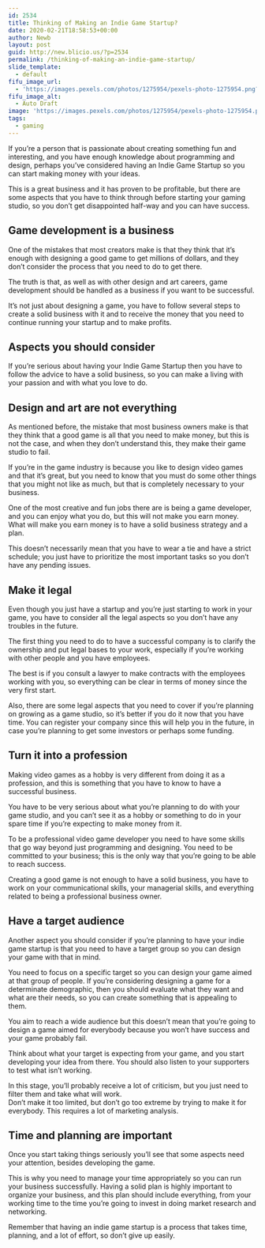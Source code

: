 ```yaml
---
id: 2534
title: Thinking of Making an Indie Game Startup?
date: 2020-02-21T18:58:53+00:00
author: Newb
layout: post
guid: http://new.blicio.us/?p=2534
permalink: /thinking-of-making-an-indie-game-startup/
slide_template:
  - default
fifu_image_url:
  - 'https://images.pexels.com/photos/1275954/pexels-photo-1275954.png?auto=compress&cs=tinysrgb&dpr=2&h=650&w=940'
fifu_image_alt:
  - Auto Draft
image: 'https://images.pexels.com/photos/1275954/pexels-photo-1275954.png?auto=compress&cs=tinysrgb&dpr=2&h=650&w=940'
tags:
  - gaming
---
```

If you’re a person that is passionate about creating something fun and interesting, and you have enough knowledge about programming and design, perhaps you’ve considered having an Indie Game Startup so you can start making money with your ideas.

This is a great business and it has proven to be profitable, but there are some aspects that you have to think through before starting your gaming studio, so you don’t get disappointed half-way and you can have success.

## Game development is a business

One of the mistakes that most creators make is that they think that it’s enough with designing a good game to get millions of dollars, and they don’t consider the process that you need to do to get there.

The truth is that, as well as with other design and art careers, game development should be handled as a business if you want to be successful.

It’s not just about designing a game, you have to follow several steps to create a solid business with it and to receive the money that you need to continue running your startup and to make profits. 

## Aspects you should consider

If you’re serious about having your Indie Game Startup then you have to follow the advice to have a solid business, so you can make a living with your passion and with what you love to do.

## Design and art are not everything

As mentioned before, the mistake that most business owners make is that they think that a good game is all that you need to make money, but this is not the case, and when they don’t understand this, they make their game studio to fail.

If you’re in the game industry is because you like to design video games and that it’s great, but you need to know that you must do some other things that you might not like as much, but that is completely necessary to your business.

One of the most creative and fun jobs there are is being a game developer, and you can enjoy what you do, but this will not make you earn money. What will make you earn money is to have a solid business strategy and a plan.

This doesn’t necessarily mean that you have to wear a tie and have a strict schedule; you just have to prioritize the most important tasks so you don’t have any pending issues.

## Make it legal

Even though you just have a startup and you’re just starting to work in your game, you have to consider all the legal aspects so you don’t have any troubles in the future.

The first thing you need to do to have a successful company is to clarify the ownership and put legal bases to your work, especially if you’re working with other people and you have employees.

The best is if you consult a lawyer to make contracts with the employees working with you, so everything can be clear in terms of money since the very first start.

Also, there are some legal aspects that you need to cover if you’re planning on growing as a game studio, so it’s better if you do it now that you have time. You can register your company since this will help you in the future, in case you’re planning to get some investors or perhaps some funding.

## Turn it into a profession

Making video games as a hobby is very different from doing it as a profession, and this is something that you have to know to have a successful business.

You have to be very serious about what you’re planning to do with your game studio, and you can’t see it as a hobby or something to do in your spare time if you’re expecting to make money from it.

To be a professional video game developer you need to have some skills that go way beyond just programming and designing. You need to be committed to your business; this is the only way that you’re going to be able to reach success.

Creating a good game is not enough to have a solid business, you have to work on your communicational skills, your managerial skills, and everything related to being a professional business owner.

## Have a target audience

Another aspect you should consider if you’re planning to have your indie game startup is that you need to have a target group so you can design your game with that in mind.

You need to focus on a specific target so you can design your game aimed at that group of people. If you’re considering designing a game for a determinate demographic, then you should evaluate what they want and what are their needs, so you can create something that is appealing to them.

You aim to reach a wide audience but this doesn’t mean that you’re going to design a game aimed for everybody because you won’t have success and your game probably fail.

Think about what your target is expecting from your game, and you start developing your idea from there. You should also listen to your supporters to test what isn’t working.

In this stage, you’ll probably receive a lot of criticism, but you just need to filter them and take what will work.  
Don’t make it too limited, but don’t go too extreme by trying to make it for everybody. This requires a lot of marketing analysis.

## Time and planning are important

Once you start taking things seriously you’ll see that some aspects need your attention, besides developing the game.

This is why you need to manage your time appropriately so you can run your business successfully. Having a solid plan is highly important to organize your business, and this plan should include everything, from your working time to the time you’re going to invest in doing market research and networking.

Remember that having an indie game startup is a process that takes time, planning, and a lot of effort, so don’t give up easily.